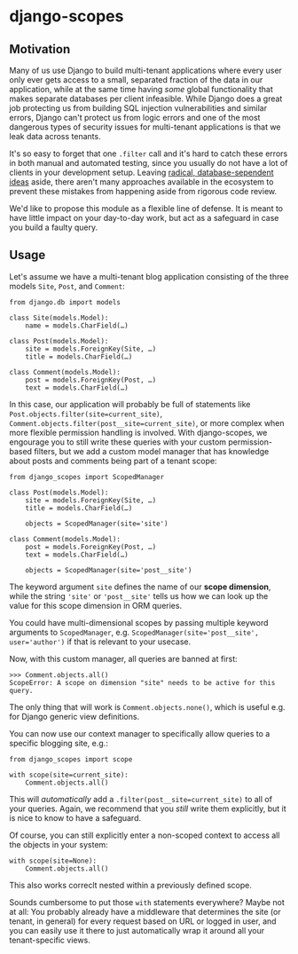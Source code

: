 django-scopes
=============

Motivation
----------

Many of us use Django to build multi-tenant applications where every user only ever
gets access to a small, separated fraction of the data in our application, while
at the same time having *some* global functionality that makes separate databases per
client infeasible. While Django does a great job protecting us from building SQL
injection vulnerabilities and similar errors, Django can't protect us from logic
errors and one of the most dangerous types of security issues for multi-tenant
applications is that we leak data across tenants.

It's so easy to forget that one ``.filter`` call and it's hard to catch these errors
in both manual and automated testing, since you usually do not have a lot of clients
in your development setup. Leaving [radical, database-sependent ideas](https://github.com/bernardopires/django-tenant-schemas)
aside, there aren't many approaches available in the ecosystem to prevent these mistakes
from happening aside from rigorous code review.

We'd like to propose this module as a flexible line of defense. It is meant to have
little impact on your day-to-day work, but act as a safeguard in case you build a
faulty query.

Usage
-----

Let's assume we have a multi-tenant blog application consisting of the three models ``Site``,
``Post``, and ``Comment``:

	from django.db import models

	class Site(models.Model):
		name = models.CharField(…)

	class Post(models.Model):
		site = models.ForeignKey(Site, …)
		title = models.CharField(…)

	class Comment(models.Model):
		post = models.ForeignKey(Post, …)
		text = models.CharField(…)

In this case, our application will probably be full of statements like
``Post.objects.filter(site=current_site)``, ``Comment.objects.filter(post__site=current_site)``,
or more complex when more flexible permission handling is involved. With django-scopes, we
engourage you to still write these queries with your custom permission-based filters, but
we add a custom model manager that has knowledge about posts and comments being part of a
tenant scope:

	from django_scopes import ScopedManager

	class Post(models.Model):
		site = models.ForeignKey(Site, …)
		title = models.CharField(…)

		objects = ScopedManager(site='site')

	class Comment(models.Model):
		post = models.ForeignKey(Post, …)
		text = models.CharField(…)

		objects = ScopedManager(site='post__site')

The keyword argument ``site`` defines the name of our **scope dimension**, while the string
``'site'`` or ``'post__site'`` tells us how we can look up the value for this scope dimension
in ORM queries.

You could have multi-dimensional scopes by passing multiple keyword arguments to
``ScopedManager``, e.g. ``ScopedManager(site='post__site', user='author')`` if that is
relevant to your usecase.

Now, with this custom manager, all queries are banned at first:

	>>> Comment.objects.all()
	ScopeError: A scope on dimension "site" needs to be active for this query.

The only thing that will work is ``Comment.objects.none()``, which is useful e.g. for Django
generic view definitions.

You can now use our context manager to specifically allow queries to a specific blogging site,
e.g.:

	from django_scopes import scope

	with scope(site=current_site):
		Comment.objects.all()

This will *automatically* add a ``.filter(post__site=current_site)`` to all of your queries.
Again, we recommend that you *still* write them explicitly, but it is nice to know to have a
safeguard.

Of course, you can still explicitly enter a non-scoped context to access all the objects in your
system:

	with scope(site=None):
		Comment.objects.all()

This also works correclt nested within a previously defined scope.

Sounds cumbersome to put those ``with`` statements everywhere? Maybe not at all: You probably
already have a middleware that determines the site (or tenant, in general) for every request
based on URL or logged in user, and you can easily use it there to just automatically wrap
it around all your tenant-specific views.
